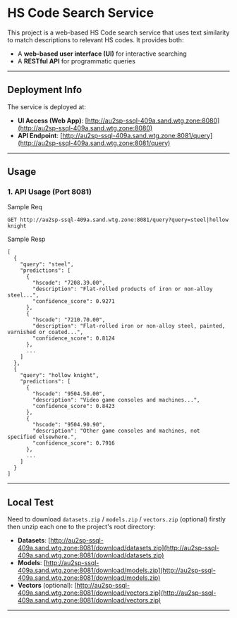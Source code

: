 <!--
 * @Author: Puffrora
 * @Date: 2025-09-22 15:48:12
 * @LastEditors: Puffrora
 * @LastEditTime: 2025-09-23 15:14:24
-->
# HS Code Search Service

This project is a web-based HS Code search service that uses text similarity to match descriptions to relevant HS codes. It provides both:

- A **web-based user interface (UI)** for interactive searching
- A **RESTful API** for programmatic queries

---

## Deployment Info

The service is deployed at:

- **UI Access (Web App)**: [http://au2sp-ssql-409a.sand.wtg.zone:8080](http://au2sp-ssql-409a.sand.wtg.zone:8080)  
- **API Endpoint**: [http://au2sp-ssql-409a.sand.wtg.zone:8081/query](http://au2sp-ssql-409a.sand.wtg.zone:8081/query)

---

## Usage

### 1. API Usage (Port 8081)

Sample Req
```
GET http://au2sp-ssql-409a.sand.wtg.zone:8081/query?query=steel|hollow knight
```

Sample Resp
```
[
  {
    "query": "steel",
    "predictions": [
      {
        "hscode": "7208.39.00",
        "description": "Flat-rolled products of iron or non-alloy steel...",
        "confidence_score": 0.9271
      },
      {
        "hscode": "7210.70.00",
        "description": "Flat-rolled iron or non-alloy steel, painted, varnished or coated...",
        "confidence_score": 0.8124
      },
      ...
    ]
  },
  {
    "query": "hollow knight",
    "predictions": [
      {
        "hscode": "9504.50.00",
        "description": "Video game consoles and machines...",
        "confidence_score": 0.8423
      },
      {
        "hscode": "9504.90.90",
        "description": "Other game consoles and machines, not specified elsewhere.",
        "confidence_score": 0.7916
      },
      ...
    ]
  }
]
```

---

## Local Test

Need to download `datasets.zip` / `models.zip` / `vectors.zip` (optional) firstly then unzip each one to the project's root directory:

- **Datasets**: [http://au2sp-ssql-409a.sand.wtg.zone:8081/download/datasets.zip](http://au2sp-ssql-409a.sand.wtg.zone:8081/download/datasets.zip)  
- **Models**: [http://au2sp-ssql-409a.sand.wtg.zone:8081/download/models.zip](http://au2sp-ssql-409a.sand.wtg.zone:8081/download/models.zip)  
- **Vectors** (optional): [http://au2sp-ssql-409a.sand.wtg.zone:8081/download/vectors.zip](http://au2sp-ssql-409a.sand.wtg.zone:8081/download/vectors.zip)

---
